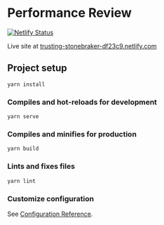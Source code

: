 # Performance Review

[![Netlify Status](https://api.netlify.com/api/v1/badges/2370d294-8190-4593-ae38-9d517d6a2495/deploy-status)](https://app.netlify.com/sites/trusting-stonebraker-df23c9/deploys)

Live site at [trusting-stonebraker-df23c9.netlify.com](https://trusting-stonebraker-df23c9.netlify.com/)


## Project setup
```
yarn install
```

### Compiles and hot-reloads for development
```
yarn serve
```

### Compiles and minifies for production
```
yarn build
```

### Lints and fixes files
```
yarn lint
```

### Customize configuration
See [Configuration Reference](https://cli.vuejs.org/config/).
